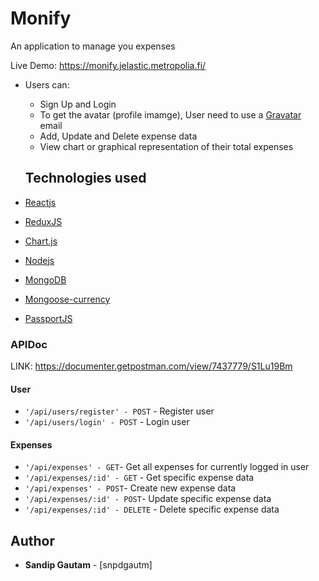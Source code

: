 # Monify

An application to manage you expenses

Live Demo: https://monify.jelastic.metropolia.fi/

* Users can: 
  - Sign Up and Login
  - To get the avatar (profile imamge), User need to use a [Gravatar](https://en.gravatar.com/) email
  - Add, Update and Delete expense data
  - View chart or graphical representation of their total expenses
  
  ## Technologies used

* [Reactjs](https://reactjs.org/docs/getting-started.html) 
* [ReduxJS](https://redux.js.org/) 
* [Chart.js](https://www.chartjs.org/) 
* [Nodejs](https://nodejs.org/en/docs/) 
* [MongoDB](https://docs.mongodb.com/) 
* [Mongoose-currency](https://www.npmjs.com/package/mongoose-currency) 
* [PassportJS](http://www.passportjs.org/docs/) 
  


### APIDoc
LINK: https://documenter.getpostman.com/view/7437779/S1Lu19Bm

#### User
* `'/api/users/register' - POST` - Register user
* `'/api/users/login' - POST` - Login user

#### Expenses

* `'/api/expenses' - GET`- Get all expenses for currently logged in user
* `'/api/expenses/:id' - GET` - Get specific expense data
* `'/api/expenses' - POST`- Create new expense data
* `'/api/expenses/:id' - POST`- Update specific expense data
* `'/api/expenses/:id' - DELETE` - Delete specific expense data




## Author

* **Sandip Gautam** - [snpdgautm]




